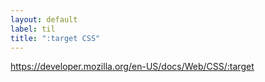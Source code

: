 ```yaml
---
layout: default
label: til
title: ":target CSS"
---
```


https://developer.mozilla.org/en-US/docs/Web/CSS/:target

